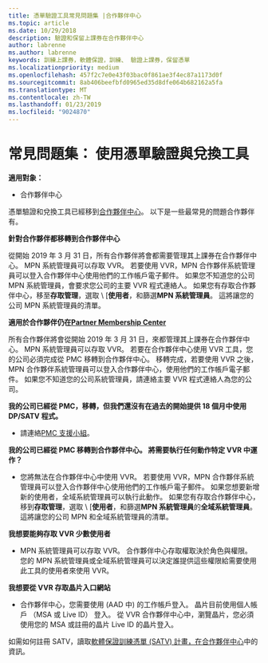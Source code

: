 ```yaml
---
title: 憑單驗證工具常見問題集 |合作夥伴中心
ms.topic: article
ms.date: 10/29/2018
description: 驗證和保留上課券在合作夥伴中心
author: labrenne
ms.author: labrenne
keywords: 訓練上課券，軟體保證，訓練、 驗證上課券，保留憑單
ms.localizationpriority: medium
ms.openlocfilehash: 457f2c7e0e43f03bac0f861ae3f4ec87a1173d0f
ms.sourcegitcommit: 8ab406beefbfd0965ed35d8dfe064b682162a5fa
ms.translationtype: MT
ms.contentlocale: zh-TW
ms.lasthandoff: 01/23/2019
ms.locfileid: "9024870"
---
```

# <a name="faq-using-the-voucher-validation-and-redemption-tool"></a>常見問題集： 使用憑單驗證與兌換工具 

**適用對象：**

- 合作夥伴中心

憑單驗證和兌換工具已經移到[合作夥伴中心](https://partner.microsoft.com/en-us/pcv/dashboard/overview)。 以下是一些最常見的問題合作夥伴有。 

**針對合作夥伴都移轉到合作夥伴中心**

 從開始 2019 年 3 月 31 日，所有合作夥伴將會都需要管理其上課券在合作夥伴中心。 MPN 系統管理員可以存取 VVR。 若要使用 VVR，MPN 合作夥伴系統管理員可以登入合作夥伴中心使用他們的工作帳戶電子郵件。 如果您不知道您的公司 MPN 系統管理員，會要求您公司的主要 VVR 程式連絡人。  如果您有存取合作夥伴中心，移至**存取管理**，選取 \ [**使用者**，和篩選**MPN 系統管理員**。 這將讓您的公司 MPN 系統管理員的清單。  

**適用於合作夥伴仍在[Partner Membership Center](https://partner.microsoft.com/)**

所有合作夥伴將會從開始 2019 年 3 月 31 日，來都管理其上課券在合作夥伴中心。 MPN 系統管理員可以存取 VVR。 若要在合作夥伴中心使用 VVR 工具，您的公司必須完成從 PMC 移轉到合作夥伴中心。 移轉完成，若要使用 VVR 之後，MPN 合作夥伴系統管理員可以登入合作夥伴中心，使用他們的工作帳戶電子郵件。 如果您不知道您的公司系統管理員，請連絡主要 VVR 程式連絡人為您的公司。  


**我的公司已經從 PMC，移轉，但我們還沒有在過去的開始提供 18 個月中使用 DP/SATV 程式。**

- 請連絡[PMC 支援小組](mailto:proghelp@microsoft.com)。 


**我的公司已經從 PMC 移轉到合作夥伴中心。 將需要執行任何動作特定 VVR 中運作？** 

- 您將無法在合作夥伴中心中使用 VVR。  若要使用 VVR，MPN 合作夥伴系統管理員可以登入合作夥伴中心使用他們的工作帳戶電子郵件。 如果您想要新增新的使用者，全域系統管理員可以執行此動作。 如果您有存取合作夥伴中心，移到**存取管理**，選取 \ [**使用者**，和篩選**MPN 系統管理員**的**全域系統管理員**。這將讓您的公司 MPN 和全域系統管理員的清單。  

**我想要能夠存取 VVR 少數使用者**

- MPN 系統管理員可以存取 VVR。 合作夥伴中心存取權取決於角色與權限。 您的 MPN 系統管理員或全域系統管理員可以決定誰提供這些權限給需要使用此工具的使用者來使用 VVR。

**我想要從 VVR 存取晶片入口網站**

- 合作夥伴中心，您需要使用 (AAD 中) 的工作帳戶登入。  晶片目前使用個人帳戶 （MSA 或 Live ID） 登入。  從 VVR 合作夥伴中心中，瀏覽晶片，您必須使用您的 MSA 或註冊的晶片 Live ID 的晶片登入。

如需如何註冊 SATV，讀取[軟體保證訓練憑單 (SATV) 計畫，在合作夥伴中心](software-assurance-satv.md)中的資訊。
 <!--
For information on how to enroll in Software Assurance DPS programs, read [Software Assurance programs in Partner Center](software-assurance-dps.md).-->